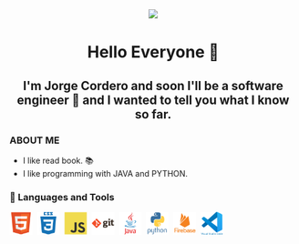 <div id = "header" align = "center">
    <img src = "https://media.giphy.com/media/yhfTY8JL1wIAE/giphy.gif" width = "200" />
    <h1>Hello Everyone 🫡</h1>
    <h2>
    I'm  Jorge Cordero and soon I'll be a software engineer 👻
    and I wanted to tell you what I know so far.
    </h2>
</div>

### ABOUT ME

- I like read book. 📚
- I like programming with JAVA and PYTHON.

<div align = "left">
    <h3>🔨 Languages and Tools</h3>
     <div>
        <img src="https://github.com/devicons/devicon/blob/master/icons/html5/html5-original.svg" title="HTML5" alt="HTML" width="40" height="40"/>&nbsp;
        <img src="https://github.com/devicons/devicon/blob/master/icons/css3/css3-plain-wordmark.svg"  title="CSS3" alt="CSS" width="40" height="40"/>&nbsp;
        <img src="https://github.com/devicons/devicon/blob/master/icons/javascript/javascript-original.svg" title="JavaScript" alt="JavaScript" width="40" height="40"/>&nbsp;
        <img src="https://github.com/devicons/devicon/blob/master/icons/git/git-original-wordmark.svg" title="Git" **alt="Git" width="40" height="40"/>&nbsp;
        <img src="https://github.com/devicons/devicon/blob/master/icons/java/java-original-wordmark.svg" title="Java" alt="Java" width="40" height="40"/>&nbsp;
        <img src="https://github.com/devicons/devicon/blob/master/icons/python/python-original-wordmark.svg" title="Python" alt="Python" width="40" height="40"/>&nbsp;
        <img src="https://github.com/devicons/devicon/blob/master/icons/firebase/firebase-plain-wordmark.svg" title="Firebase" alt="Firebase" width="40" height="40"/>&nbsp;
        <img src="https://github.com/devicons/devicon/blob/master/icons/vscode/vscode-original-wordmark.svg" title="VS CODE" alt="VISUAL STUDIO CODE" width="40" height="40"/>&nbsp;
      </div>

</div>
